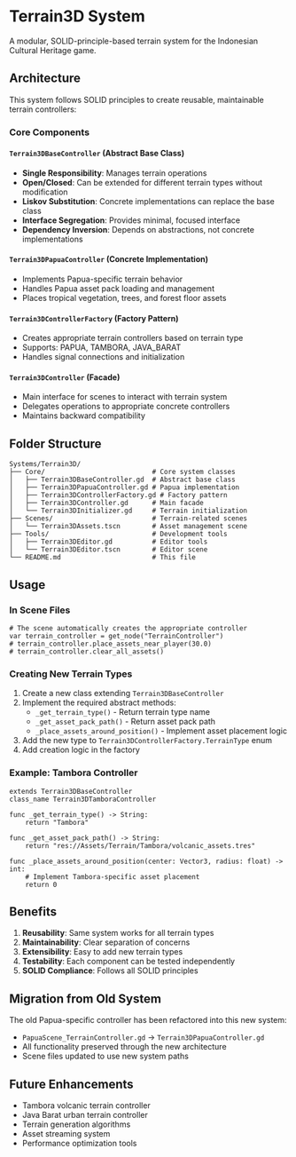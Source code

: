# Terrain3D System

A modular, SOLID-principle-based terrain system for the Indonesian Cultural Heritage game.

## Architecture

This system follows SOLID principles to create reusable, maintainable terrain controllers:

### Core Components

#### `Terrain3DBaseController` (Abstract Base Class)
- **Single Responsibility**: Manages terrain operations
- **Open/Closed**: Can be extended for different terrain types without modification
- **Liskov Substitution**: Concrete implementations can replace the base class
- **Interface Segregation**: Provides minimal, focused interface
- **Dependency Inversion**: Depends on abstractions, not concrete implementations

#### `Terrain3DPapuaController` (Concrete Implementation)
- Implements Papua-specific terrain behavior
- Handles Papua asset pack loading and management
- Places tropical vegetation, trees, and forest floor assets

#### `Terrain3DControllerFactory` (Factory Pattern)
- Creates appropriate terrain controllers based on terrain type
- Supports: PAPUA, TAMBORA, JAVA_BARAT
- Handles signal connections and initialization

#### `Terrain3DController` (Facade)
- Main interface for scenes to interact with terrain system
- Delegates operations to appropriate concrete controllers
- Maintains backward compatibility

## Folder Structure

```
Systems/Terrain3D/
├── Core/                           # Core system classes
│   ├── Terrain3DBaseController.gd  # Abstract base class
│   ├── Terrain3DPapuaController.gd # Papua implementation
│   ├── Terrain3DControllerFactory.gd # Factory pattern
│   ├── Terrain3DController.gd      # Main facade
│   └── Terrain3DInitializer.gd     # Terrain initialization
├── Scenes/                         # Terrain-related scenes
│   └── Terrain3DAssets.tscn        # Asset management scene
├── Tools/                          # Development tools
│   ├── Terrain3DEditor.gd          # Editor tools
│   └── Terrain3DEditor.tscn        # Editor scene
└── README.md                       # This file
```

## Usage

### In Scene Files
```gdscript
# The scene automatically creates the appropriate controller
var terrain_controller = get_node("TerrainController")
# terrain_controller.place_assets_near_player(30.0)
# terrain_controller.clear_all_assets()
```

### Creating New Terrain Types
1. Create a new class extending `Terrain3DBaseController`
2. Implement the required abstract methods:
   - `_get_terrain_type()` - Return terrain type name
   - `_get_asset_pack_path()` - Return asset pack path
   - `_place_assets_around_position()` - Implement asset placement logic
3. Add the new type to `Terrain3DControllerFactory.TerrainType` enum
4. Add creation logic in the factory

### Example: Tambora Controller
```gdscript
extends Terrain3DBaseController
class_name Terrain3DTamboraController

func _get_terrain_type() -> String:
    return "Tambora"

func _get_asset_pack_path() -> String:
    return "res://Assets/Terrain/Tambora/volcanic_assets.tres"

func _place_assets_around_position(center: Vector3, radius: float) -> int:
    # Implement Tambora-specific asset placement
    return 0
```

## Benefits

1. **Reusability**: Same system works for all terrain types
2. **Maintainability**: Clear separation of concerns
3. **Extensibility**: Easy to add new terrain types
4. **Testability**: Each component can be tested independently
5. **SOLID Compliance**: Follows all SOLID principles

## Migration from Old System

The old Papua-specific controller has been refactored into this new system:
- `PapuaScene_TerrainController.gd` → `Terrain3DPapuaController.gd`
- All functionality preserved through the new architecture
- Scene files updated to use new system paths

## Future Enhancements

- Tambora volcanic terrain controller
- Java Barat urban terrain controller
- Terrain generation algorithms
- Asset streaming system
- Performance optimization tools
